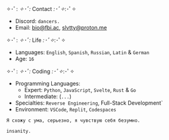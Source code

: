 ✧･ﾟ: *✧･ﾟ:*  Contact  *:･ﾟ✧*:･ﾟ✧
- Discord: `dancers.`
- Email: bio@fbi.ac, slvtty@proton.me

✧･ﾟ: *✧･ﾟ:*  Life  *:･ﾟ✧*:･ﾟ✧
- Languages: `English`, `Spanish`, `Russian`, `Latin` & `German`
- Age: `16`

✧･ﾟ: *✧･ﾟ:*  Coding  *:･ﾟ✧*:･ﾟ✧
- Programming Languages:
     - Expert: `Python`, `JavaScript`, `Svelte`, `Rust` & `Go`
     - Intermediate: (`...`)
- Specialties: `Reverse Engineering`, Full-Stack Development`
- Environment: `VSCode`, `Replit`, `Codespaces`

```
Я схожу с ума, серьезно, я чувствую себя безумно.

insanity.
```
